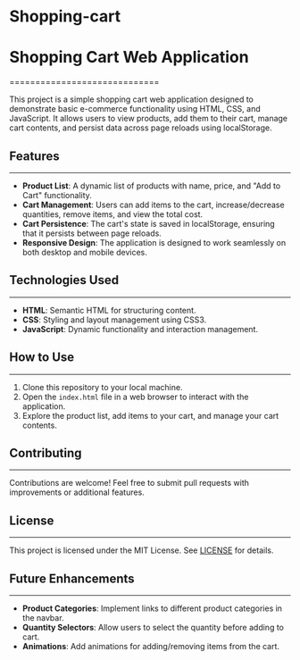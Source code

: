 # Shopping-cart

# Shopping Cart Web Application
=============================

This project is a simple shopping cart web application designed to demonstrate basic e-commerce functionality using HTML, CSS, and JavaScript. It allows users to view products, add them to their cart, manage cart contents, and persist data across page reloads using localStorage.

## Features
------------

- **Product List**: A dynamic list of products with name, price, and "Add to Cart" functionality.
- **Cart Management**: Users can add items to the cart, increase/decrease quantities, remove items, and view the total cost.
- **Cart Persistence**: The cart's state is saved in localStorage, ensuring that it persists between page reloads.
- **Responsive Design**: The application is designed to work seamlessly on both desktop and mobile devices.

## Technologies Used
--------------------

- **HTML**: Semantic HTML for structuring content.
- **CSS**: Styling and layout management using CSS3.
- **JavaScript**: Dynamic functionality and interaction management.

## How to Use
--------------

1. Clone this repository to your local machine.
2. Open the `index.html` file in a web browser to interact with the application.
3. Explore the product list, add items to your cart, and manage your cart contents.

## Contributing
------------

Contributions are welcome! Feel free to submit pull requests with improvements or additional features.

## License
-------

This project is licensed under the MIT License. See [LICENSE](LICENSE) for details.

## Future Enhancements
--------------------

- **Product Categories**: Implement links to different product categories in the navbar.
- **Quantity Selectors**: Allow users to select the quantity before adding to cart.
- **Animations**: Add animations for adding/removing items from the cart.
